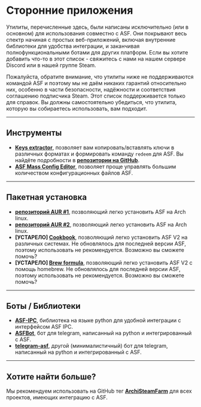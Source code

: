 # Сторонние приложения

Утилиты, перечисленные здесь, были написаны исключительно (или в основном) для использования совместно с ASF. Они покрывают весь спектр начиная с простых веб-приложений, включая внутренние библиотеки для удобства интеграции, и заканчивая полнофункциональными ботами для других платформ. Если вы хотите добавить что-то в этот список - свяжитесь с нами на нашем сервере Discord или в нашей группе Steam.

Пожалуйста, обратите внимание, что утилиты ниже не поддерживаются командой ASF и поэтому мы не даём никаких гарантий относительно них, особенно в части безопасности, надёжности и соответствия соглашению подписчика Steam. Этот список поддерживается только для справок. Вы должны самостоятельно убедиться, что утилита, которую вы собираетесь использовать, вам подходит.

* * *

## Инструменты

- **[Keys extractor](https://ske.pixv.io)**, позволяет вам копировать/вставлять ключи в различных форматах и формировать команду `redeem` для ASF. Вы найдёте подробности в **[репозитории на GitHub](https://github.com/PixvIO/SKE)**.
- **[ASF Mass Config Editor](https://github.com/genesix-eu/ASF_MCE)**, позволяет проще управлять большим количеством конфигурационных файлов ASF.

* * *

## Пакетная установка

- **[репозиторий AUR #1](https://aur.archlinux.org/packages/asf)**, позволяющий легко установить ASF на Arch linux.
- **[репозиторий AUR #2](https://aur.archlinux.org/packages/archisteamfarm-bin)**, позволяющий легко установить ASF на Arch linux.
- **[УСТАРЕЛО] [Cookbook](https://supermarket.chef.io/cookbooks/asf)**, позволяющий легко установить ASF V2 на различных системах. Не обновлялось для последней версии ASF, поэтому использовать не рекомендуется. Возможно вы сможете помочь?
- **[УСТАРЕЛО] [Brew formula](http://brewformulas.org/ArchiSteamFarm)**, позволяющий легко установить ASF V2 с помощь homebrew. Не обновлялось для последней версии ASF, поэтому использовать не рекомендуется. Возможно вы сможете помочь?

* * *

## Боты / Библиотеки

- **[ASF-IPC](https://github.com/deluxghost/ASF_IPC)**, библиотека на языке python для удобной интеграции с интерфейсом ASF IPC.
- **[ASFBot](https://github.com/dmcallejo/ASFBot)**, бот для telegram, написанный на python и интегрированный с ASF.
- **[telegram-asf](https://github.com/deluxghost/telegram-asf)**, другой (минималистичный) бот для telegram, написанный на python и интегрированный с ASF.

* * *

## Хотите найти больше?

Мы рекомендуем использовать на GitHub тег **[ArchiSteamFarm](https://github.com/topics/archisteamfarm)** для всех проектов, имеющих интеграцию с ASF.